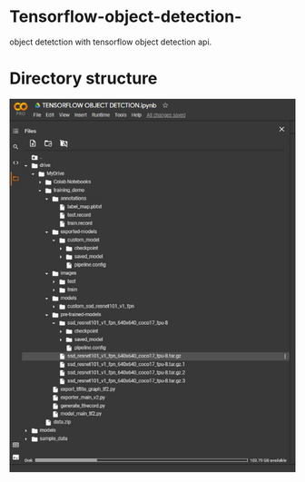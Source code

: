 # Tensorflow-object-detection-
object detetction with tensorflow object detection api.

# Directory structure
![colab pro structure](https://github.com/someshkr/Tensorflow-object-detection-/blob/main/directory%20structure.JPG)
